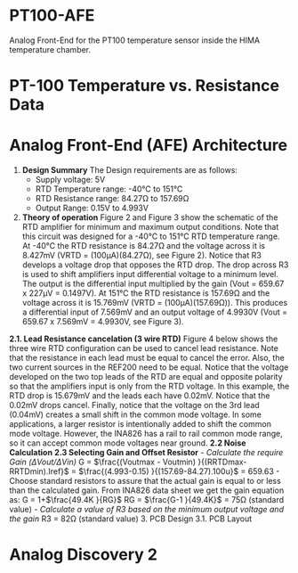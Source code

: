 # PT100-AFE
Analog Front-End for the PT100 temperature sensor inside the HIMA temperature chamber.

# PT-100 Temperature vs. Resistance Data

# Analog Front-End (AFE) Architecture
1. **Design Summary**
	The Design requirements are as follows:
	- Supply voltage: 5V
	- RTD Temperature range: -40℃ to 151℃
	- RTD Resistance range: 84.27Ω to 157.69Ω
	- Output Range: 0.15V to 4.993V
2. **Theory of operation**
	Figure 2 and Figure 3 show the schematic of the RTD amplifier for minimum and maximum output conditions. Note that this circuit was designed for a -40℃ to 151℃ RTD temperature range. At -40℃ the
RTD resistance is 84.27Ω and the voltage across it is 8.427mV (VRTD = (100μA)(84.27Ω), see Figure 2). Notice that R3 develops a voltage drop that opposes the RTD drop. The drop across R3 is used to shift amplifiers input differential voltage to a minimum level. The output is the differential input multiplied by the gain (Vout = 659.67 x 227μV = 0.1497V). At 151℃ the RTD resistance is 157.69Ω and the voltage across it is 15.769mV (VRTD = (100μA)(157.69Ω)). This produces a differential input of 7.569mV and an output voltage of 4.9930V (Vout = 659.67 x 7.569mV = 4.9930V, see Figure 3).

**2.1. Lead Resistance cancelation (3 wire RTD)**
	Figure 4 below shows the three wire RTD configuration can be used to cancel lead resistance. Note that the resistance in each lead must be equal to cancel the error. Also, the two current sources in the REF200 need to be equal. Notice that the voltage developed on the two top leads of the RTD are equal and opposite polarity so that the amplifiers input is only from the RTD voltage. In this example, the RTD drop is 15.679mV and the leads each have 0.02mV. Notice that the 0.02mV drops cancel. Finally, notice that the voltage on the 3rd lead (0.04mV) creates a small shift in the common mode voltage. In some applications, a larger resistor is intentionally added to shift the common mode voltage. However, the INA826 has a rail to rail common mode range, so it can accept common mode voltages near ground.
	**2.2 Noise Calculation**
	**2.3 Selecting Gain and Offset Resistor**
	-  *Calculate the require Gain (ΔVout/ΔVin)*
	G =  $\frac{(Voutmax - Voutmin) }{(RRTDmax-RRTDmin).Iref}$ = $\frac{(4.993-0.15) }{(157.69-84.27).100u}$ = 659.63
	- Choose standard resistors to assure that the actual gain is equal to or less than the calculated gain. From INA826 data sheet we get the gain equation as:
	G =  1+$\frac{49.4K }{RG}$
	RG = $\frac{G-1 }{49.4K}$ = 75Ω (standard value)
	*- Calculate a value of R3 based on the minimum output voltage and the gain*
	    R3 = 82Ω (standard value)
	 3. PCB Design
	 3.1. PCB Layout
# Analog Discovery 2
